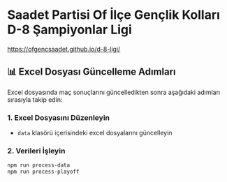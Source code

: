 # Saadet Partisi Of İlçe Gençlik Kolları D-8 Şampiyonlar Ligi

https://ofgencsaadet.github.io/d-8-ligi/

## 📊 Excel Dosyası Güncelleme Adımları

Excel dosyasında maç sonuçlarını güncelledikten sonra aşağıdaki adımları sırasıyla takip edin:

### 1. Excel Dosyasını Düzenleyin
- `data` klasörü içerisindeki excel dosyalarını güncelleyin

### 2. Verileri İşleyin
```bash
npm run process-data
npm run process-playoff
```
